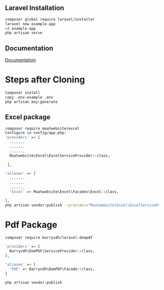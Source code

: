 ## Laravel Installation
```bash
composer global require laravel/installer
laravel new example-app
cd example-app
php artisan serve
```
## Documentation
[Documentation](https://laravel.com/docs/8.x/installation)

# Steps after Cloning
```bash
Composer install
copy .env-example .env
php artisan key:generate
```

## Excel package
```bash
composer require maatwebsite/excel
Configure in config/app.php:
'providers' => [
  .......
  .......
  .......
  Maatwebsite\Excel\ExcelServiceProvider::class,
 
 ],  

'aliases' => [ 
  .......
  .......
  .......
  'Excel' => Maatwebsite\Excel\Facades\Excel::class,

], 
php artisan vendor:publish --provider="Maatwebsite\Excel\ExcelServiceProvider"

```

# Pdf Package
```bash
composer require barryvdh/laravel-dompdf

'providers' => [
  Barryvdh\DomPDF\ServiceProvider::class,
],

'aliases' => [
  'PDF' => Barryvdh\DomPDF\Facade::class,
]

php artisan vendor:publish
```
